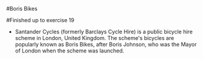 #Boris Bikes

#Finished up to exercise 19

- Santander Cycles (formerly Barclays Cycle Hire) is a public bicycle hire scheme in London, United Kingdom. The scheme's bicycles are popularly known as Boris Bikes, after Boris Johnson, who was the Mayor of London when the scheme was launched.
